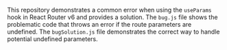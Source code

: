 This repository demonstrates a common error when using the `useParams` hook in React Router v6 and provides a solution.  The `bug.js` file shows the problematic code that throws an error if the route parameters are undefined. The `bugSolution.js` file demonstrates the correct way to handle potential undefined parameters.